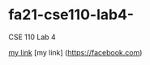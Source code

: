 # fa21-cse110-lab4-
CSE 110 Lab 4


[my link](https://linkedin.com)
[my link] (https://facebook.com)
